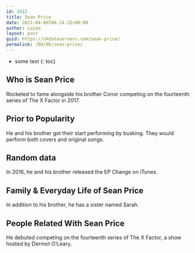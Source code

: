 ```yaml
---
id: 3412
title: Sean Price
date: 2021-04-06T06:24:32+00:00
author: Laima
layout: post
guid: https://ukdataservers.com/sean-price/
permalink: /04/06/sean-price/
---
```


* some text
{: toc}


## Who is Sean Price
                  
                  
                  
Rocketed to fame alongside his brother Conor competing on the fourteenth series of The X Factor in 2017.  
                  
              
            
              
            
                
                
                
## Prior to Popularity
                  
                  
                  
He and his brother got their start performing by busking. They would perform both covers and original songs. 
                  
              
            
              
            
                
                
                
## Random data
                  
                  
                  
In 2016, he and his brother released the EP Change on iTunes. 
                  
              
            
              
            
                
                
                
## Family & Everyday Life of Sean Price
                  
                  
                  
In addition to his brother, he has a sister named Sarah.
                  
              
            
              
            
                
                
                
## People Related With Sean Price
                  
                  
                  
He debuted competing on the fourteenth series of The X Factor, a show hosted by Dermot O&#8217;Leary. 
                  
              
            
              
            
                
              
            
              
              
            
            
              
            
          
          
          